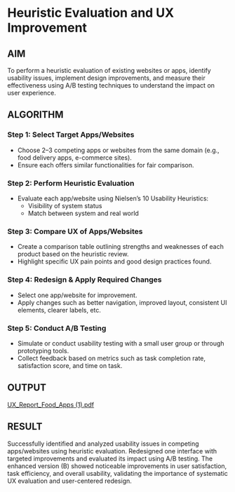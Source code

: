 #  Heuristic Evaluation and UX Improvement

## AIM

To perform a heuristic evaluation of existing websites or apps, identify usability issues, implement design improvements, and measure their effectiveness using A/B testing techniques to understand the impact on user experience.

## ALGORITHM

### Step 1: Select Target Apps/Websites
- Choose 2–3 competing apps or websites from the same domain (e.g., food delivery apps, e-commerce sites).
- Ensure each offers similar functionalities for fair comparison.

### Step 2: Perform Heuristic Evaluation
- Evaluate each app/website using Nielsen’s 10 Usability Heuristics:
  - Visibility of system status
  - Match between system and real world

### Step 3: Compare UX of Apps/Websites
- Create a comparison table outlining strengths and weaknesses of each product based on the heuristic review.
- Highlight specific UX pain points and good design practices found.

### Step 4: Redesign & Apply Required Changes
- Select one app/website for improvement.
- Apply changes such as better navigation, improved layout, consistent UI elements, clearer labels, etc.

### Step 5: Conduct A/B Testing
- Simulate or conduct usability testing with a small user group or through prototyping tools.
- Collect feedback based on metrics such as task completion rate, satisfaction score, and time on task.

## OUTPUT
[UX_Report_Food_Apps (1).pdf](https://github.com/user-attachments/files/20504634/UX_Report_Food_Apps.1.pdf)

## RESULT
Successfully identified and analyzed usability issues in competing apps/websites using heuristic evaluation. Redesigned one interface with targeted improvements and evaluated its impact using A/B testing. The enhanced version (B) showed noticeable improvements in user satisfaction, task efficiency, and overall usability, validating the importance of systematic UX evaluation and user-centered redesign.
